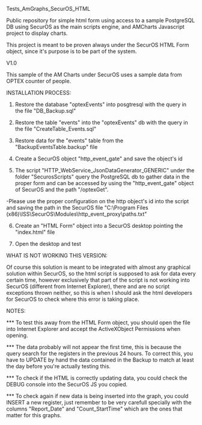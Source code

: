 Tests_AmGraphs_SecurOS_HTML

Public repository for simple html form using access to a sample PostgreSQL DB using SecurOS as the main scripts engine, and AMCharts Javascript project to display charts.

This project is meant to be proven always under the SecurOS HTML Form object, since it's purpose is to be part of the system.


V1.0

This sample of the AM Charts under SecurOS uses a sample data from OPTEX counter of people.


INSTALLATION PROCESS:

1. Restore the database "optexEvents" into posgtresql with the query in the file "DB_Backup.sql"

2. Restore the table "events" into the "optexEvents" db with the query in the file "CreateTable_Events.sql"

3. Restore data for the "events" table from the "BackupEventsTable.backup" file

4. Create a SecurOS object "http_event_gate" and save the object's id

5. The script "HTTP_WebService_JsonDataGenerator_GENERIC" under the folder "SecurosScripts" query the PostgreSQL db to gather data in the proper form and can be accessed by using the "http_event_gate" object of SecurOS and the path "/optexGet".

-Please use the proper configuration on the http object's id into the script and saving the path in the SecurOS file "C:\Program Files (x86)\ISS\SecurOS\Modules\http_event_proxy\paths.txt"

6. Create an "HTML Form" object into a SecurOS desktop pointing the "index.html" file

7. Open the desktop and test





WHAT IS NOT WORKING THIS VERSION:

Of course this solution is meant to be integrated with almost any graphical solution within SecurOS, so the html script is supposed to ask for data every certain time, however exclusively that part of the script is not working into SecurOS (different from Internet Explorer), there and are no script exceptions thrown neither, so this is when I should ask the html developers for SecurOS to check where this error is taking place.


NOTES:

*** To test this away from the HTML Form object, you should open the file into Internet Explorer and accept the ActiveXObject Permissions when opening.

*** The data probably will not appear the first time, this is because the query search for the registers in the previous 24 hours. To correct this, you have to UPDATE by hand the data contained in the Backup to match at least the day before you're actually testing this.

*** To check if the HTML is correctly updating data, you could check the DEBUG console into the SecurOS JS you copied.

*** To check again if new data is being inserted into the graph, you could INSERT a new register, just remember to be very carefull specially with the columns "Report_Date" and "Count_StartTime" which are the ones that matter for this graphs.

